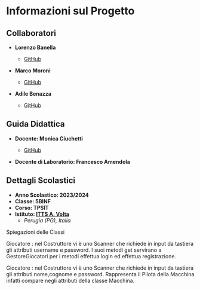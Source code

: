
# Informazioni sul Progetto

## Collaboratori
- **Lorenzo Banella**
  - [GitHub](https://github.com/lbanella)

- **Marco Moroni**
  - [GitHub](https://github.com/MarcoMoro16)

- **Adile Benazza**
  - [GitHub](https://github.com/Eidol469)

## Guida Didattica
- **Docente: Monica Ciuchetti**
  - [GitHub](https://github.com/mciuchetti)

- **Docente di Laboratorio: Francesco Amendola**

## Dettagli Scolastici
- **Anno Scolastico: 2023/2024**
- **Classe: 5BINF**
- **Corso: TPSIT**
- **Istituto: [ITTS A. Volta](https://www.avoltapg.edu.it/)**
  - *Perugia (PG), Italia*


Spiegazioni delle Classi

Giocatore : nel Costruttore vi è uno Scanner che richiede in input da tastiera gli attributi username e password. I suoi metodi get servirano a GestoreGiocatori per i metodi effettua login ed effettua registrazione.

Giocatore : nel Costruttore vi è uno Scanner che richiede in input da tastiera gli attributi nome,cognome e password. Rappresenta il Pilota della Macchina infatti compare negli attributi della classe Macchina.


